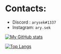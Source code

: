 # Contacts:
- Discord : `arysek#1337`
- Instagram: `ary.sek`

[![My GitHub stats](https://github-readme-stats.vercel.app/api?username=aryven&show_icons=true&theme=dark&count_private=true&hide=prs,issues,contribs&hide_title=false)](https://github.com/anuraghazra/github-readme-stats) 

[![Top Langs](https://github-readme-stats.vercel.app/api/top-langs/?username=aryven&hide_title=false&layout=compact&theme=dark&langs_count=5)](https://github.com/anuraghazra/github-readme-stats)
